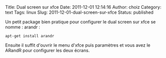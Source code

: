 Title: Dual screen sur xfce
Date: 2011-12-01 12:14:16
Author: choiz
Category: text
Tags: linux
Slug: 2011-12-01-dual-screen-sur-xfce
Status: published

Un petit package bien pratique pour configurer le dual screen sur xfce
se nomme : arandr :

    apt-get install arandr

Ensuite il suffit d'ouvrir le menu d'xfce puis paramètres et vous avez
le ARandR pour configurer les deux écrans.

